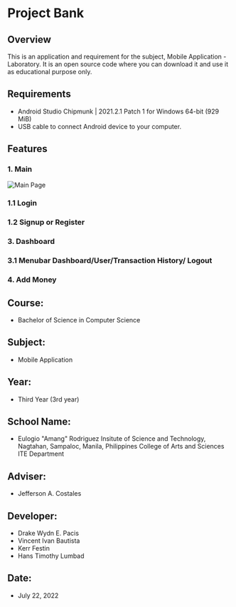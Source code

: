# Project Bank

## Overview
This is an application and requirement for the subject, Mobile Application - Laboratory. 
It is an open source code where you can download it and use it as educational purpose only.

## Requirements
*   Android Studio Chipmunk | 2021.2.1 Patch 1 for Windows 64-bit (929 MiB)
*   USB cable to connect Android device to your computer.

## Features
### 1. Main
![Main Page](https://user-images.githubusercontent.com/109353425/179288120-c14f3fcc-e04d-4e2d-978f-6a3b39457ff0.jpg)

### 1.1 Login 

### 1.2 Signup or Register

### 3. Dashboard

### 3.1 Menubar Dashboard/User/Transaction History/ Logout

### 4. Add Money



## Course: 
* Bachelor of Science in Computer Science

## Subject:
* Mobile Application

## Year:
* Third Year (3rd year)

## School Name:
* Eulogio "Amang" Rodriguez Insitute of Science and Technology, Nagtahan, Sampaloc, Manila, Philippines
College of Arts and Sciences
ITE Department

## Adviser: 
* Jefferson A. Costales

## Developer:
* Drake Wydn E. Pacis
* Vincent Ivan Bautista
* Kerr Festin
* Hans Timothy Lumbad

## Date: 
* July 22, 2022
